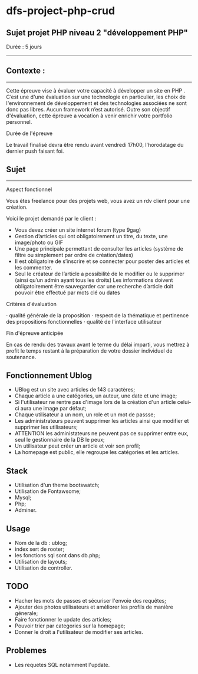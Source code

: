 # dfs-project-php-crud
## Sujet projet PHP niveau 2 "développement PHP"
Durée : 5 jours

----

## Contexte :
-----
Cette épreuve vise à évaluer votre capacité à développer un site en PHP . 
C’est une d'une évaluation sur une technologie en particulier, les choix de l'environnement de développement et des technologies associées ne sont donc pas libres. 
Aucun framework n’est autorisé. Outre son objectif d'évaluation, cette épreuve a vocation à venir enrichir votre portfolio personnel.


Durée de l'épreuve

Le travail finalisé devra être rendu avant vendredi 17h00, l'horodatage du dernier push faisant foi.




## Sujet
 ----
Aspect fonctionnel

Vous êtes freelance pour des projets web, vous avez un rdv client pour une création.

Voici le projet demandé par le client :
* Vous devez créer un site internet forum (type 9gag)
* Gestion d’articles qui ont obligatoirement un titre, du texte, une image/photo ou GIF
* Une page principale permettant de consulter les articles (système de filtre ou simplement par ordre de création/dates)
* Il est obligatoire de s’inscrire et se connecter pour poster des articles et les commenter.
* Seul le créateur de l’article a possibilité de le modifier ou le supprimer (ainsi qu’un admin ayant tous les droits)
Les informations doivent obligatoirement être sauvegarder car une recherche d’article doit pouvoir être effectué par mots clé ou dates

Critères d'évaluation

· qualité générale de la proposition
· respect de la thématique et pertinence des propositions fonctionnelles
· qualité de l'interface utilisateur



Fin d'épreuve anticipée

En cas de rendu des travaux avant le terme du délai imparti, vous mettrez à profit le temps restant à la préparation de votre dossier individuel de soutenance.

## Fonctionnement Ublog
* UBlog est un site avec articles de 143 caractères;
* Chaque article a une catégories, un auteur, une date et une image;
* Si l'utilisateur ne rentre pas d'image lors de la création d'un article celui-ci aura une image par défaut;
* Chaque utilisateur a un nom, un role et un mot de passse;
* Les administrateurs peuvent supprimer les articles ainsi que modifier et supprimer les utilisateurs;
* ATTENTION les administateurs ne peuvent pas ce supprimer entre eux, seul le gestionnaire de la DB le peux;
* Un utilisateur peut créer un article et voir son profil;
* La homepage est public, elle regroupe les catégories et les articles.

## Stack
* Utilisation d'un theme bootswatch;
* Utilisation de Fontawsome;
* Mysql;
* Php;
* Adminer.

## Usage
* Nom de la db : ublog;
* index sert de rooter;
* les fonctions sql sont dans db.php;
* Utilisation de layouts;
* Utilisation de controller.

## TODO
* Hacher les mots de passes et sécuriser l'envoie des requêtes;
* Ajouter des photos utilisateurs et améliorer les profils de manière génerale;
* Faire fonctionner le update des articles;
* Pouvoir trier par categories sur la homepage;
* Donner le droit a l'utilisateur de modifier ses articles.

## Problemes
* Les requetes SQL notamment l'update.
